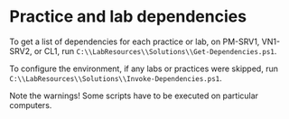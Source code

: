 # Practice and lab dependencies

To get a list of dependencies for each practice or lab, on PM-SRV1, VN1-SRV2, or CL1, run
````C:\\LabResources\\Solutions\\Get-Dependencies.ps1````.

To configure the environment, if any labs or practices were skipped, run ````C:\\LabResources\\Solutions\\Invoke-Dependencies.ps1````.

Note the warnings! Some scripts have to be executed on particular computers.